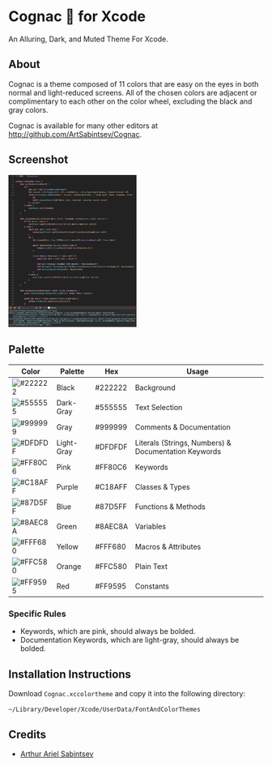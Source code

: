 # Cognac 🥃 for Xcode
An Alluring, Dark, and Muted Theme For Xcode.

## About
Cognac is a theme composed of 11 colors that are easy on the eyes in both normal and light-reduced screens. All of the chosen colors are adjacent or complimentary to each other on the color wheel, excluding the black and gray colors.

Cognac is available for many other editors at http://github.com/ArtSabintsev/Cognac.

## Screenshot
<img src="Example.png" height="300"> 

## Palette

Color | Palette | Hex | Usage
--- | --- | --- | ---
![#222222](https://placehold.it/15/222222/222222?text=+) | Black      | #222222 | Background
![#555555](https://placehold.it/15/555555/555555?text=+) | Dark-Gray  | #555555 | Text Selection
![#999999](https://placehold.it/15/999999/999999?text=+) | Gray       | #999999 | Comments & Documentation
![#DFDFDF](https://placehold.it/15/DFDFDF/DFDFDF?text=+) | Light-Gray | #DFDFDF | Literals (Strings, Numbers) & Documentation Keywords
![#FF80C6](https://placehold.it/15/FF80C6/FF80C6?text=+) | Pink       | #FF80C6 | Keywords
![#C18AFF](https://placehold.it/15/C18AFF/C18AFF?text=+) | Purple     | #C18AFF | Classes & Types
![#87D5FF](https://placehold.it/15/87D5FF/87D5FF?text=+) | Blue       | #87D5FF | Functions & Methods
![#8AEC8A](https://placehold.it/15/8AEC8A/8AEC8A?text=+) | Green      | #8AEC8A | Variables
![#FFF680](https://placehold.it/15/FFF680/FFF680?text=+) | Yellow     | #FFF680 | Macros & Attributes
![#FFC580](https://placehold.it/15/FFC580/FFC580?text=+) | Orange     | #FFC580 | Plain Text
![#FF9595](https://placehold.it/15/FF9595/FF9595?text=+) | Red        | #FF9595 | Constants

### Specific Rules
- Keywords, which are pink, should always be bolded.
- Documentation Keywords, which are light-gray, should always be bolded.

## Installation Instructions
Download `Cognac.xccolortheme` and copy it into the following directory:
```
~/Library/Developer/Xcode/UserData/FontAndColorThemes
```

## Credits
- [Arthur Ariel Sabintsev](http://www.sabintsev.com/)
